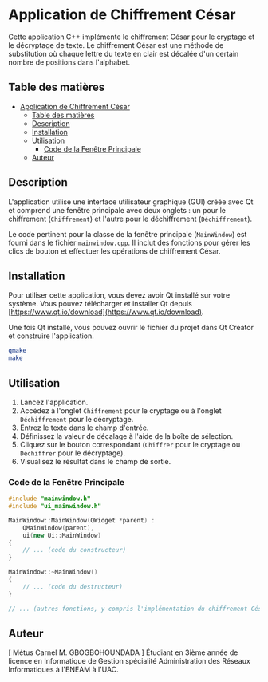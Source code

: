 # Application de Chiffrement César

Cette application C++ implémente le chiffrement César pour le cryptage et le décryptage de texte. Le chiffrement César est une méthode de substitution où chaque lettre du texte en clair est décalée d'un certain nombre de positions dans l'alphabet.

## Table des matières

- [Application de Chiffrement César](#application-de-chiffrement-césar)
  - [Table des matières](#table-des-matières)
  - [Description](#description)
  - [Installation](#installation)
  - [Utilisation](#utilisation)
    - [Code de la Fenêtre Principale](#code-de-la-fenêtre-principale)
  - [Auteur](#auteur)

## Description

L'application utilise une interface utilisateur graphique (GUI) créée avec Qt et comprend une fenêtre principale avec deux onglets : un pour le chiffrement (`Chiffrement`) et l'autre pour le déchiffrement (`Déchiffrement`).

Le code pertinent pour la classe de la fenêtre principale (`MainWindow`) est fourni dans le fichier `mainwindow.cpp`. Il inclut des fonctions pour gérer les clics de bouton et effectuer les opérations de chiffrement César.

## Installation

Pour utiliser cette application, vous devez avoir Qt installé sur votre système. Vous pouvez télécharger et installer Qt depuis [https://www.qt.io/download](https://www.qt.io/download).

Une fois Qt installé, vous pouvez ouvrir le fichier du projet dans Qt Creator et construire l'application.

```bash
qmake
make
```

## Utilisation

1. Lancez l'application.
2. Accédez à l'onglet `Chiffrement` pour le cryptage ou à l'onglet `Déchiffrement` pour le décryptage.
3. Entrez le texte dans le champ d'entrée.
4. Définissez la valeur de décalage à l'aide de la boîte de sélection.
5. Cliquez sur le bouton correspondant (`Chiffrer` pour le cryptage ou `Déchiffrer` pour le décryptage).
6. Visualisez le résultat dans le champ de sortie.

### Code de la Fenêtre Principale

```cpp
#include "mainwindow.h"
#include "ui_mainwindow.h"

MainWindow::MainWindow(QWidget *parent) :
    QMainWindow(parent),
    ui(new Ui::MainWindow)
{
    // ... (code du constructeur)
}

MainWindow::~MainWindow()
{
    // ... (code du destructeur)
}

// ... (autres fonctions, y compris l'implémentation du chiffrement César)

```

## Auteur 
[ Métus Carnel M. GBOGBOHOUNDADA ]
Étudiant en 3ième année de licence en Informatique de Gestion spécialité  Administration des Réseaux Informatiques à l'ENEAM à l'UAC.
